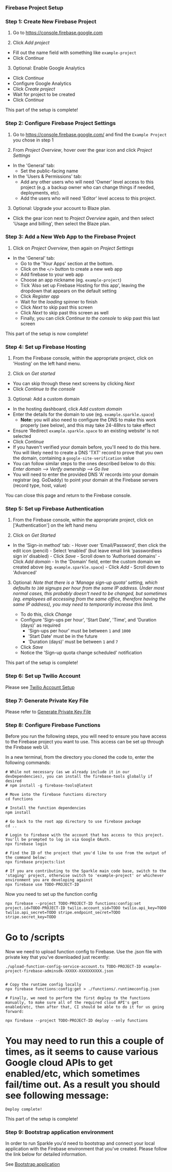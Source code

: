 ### Firebase Project Setup
### Step 1: Create New Firebase Project

1. Go to https://console.firebase.google.com

2. Click _Add project_
  - Fill out the name field with something like `example-project`
  - Click _Continue_

3. Optional: Enable Google Analytics
  - Click _Continue_
  - Configure Google Analytics
  - Click _Create project_
  - Wait for project to be created
  - Click _Continue_

This part of the setup is complete!


### Step 2: Configure Firebase Project Settings
1. Go to https://console.firebase.google.com/ and find the `Example Project` you chose in step 1

2. From _Project Overview_, hover over the gear icon and click _Project Settings_
  - In the 'General' tab:
    - Set the public-facing name
  - In the 'Users & Permissions' tab:
    - Add any other users who will need 'Owner' level access to this project (e.g. a backup owner who can change things if needed, deployments, etc).
    - Add the users who will need 'Editor' level access to this project.

3. Optional: Upgrade your account to Blaze plan.
  - Click the gear icon next to _Project Overview_ again, and then select 'Usage and billing', then select the Blaze plan.

### Step 3: Add a New Web App to the Firebase Project

1. Click on _Project Overview_, then again on _Project Settings_
  - In the 'General' tab:
    - Go to the 'Your Apps' section at the bottom.
    - Click on the `</>` button to create a new web app
    - Add firebase to your web app
    - Choose an app nickname (eg. `example-project`)
    - Tick 'Also set up Firebase Hosting for this app', leaving the dropdown that appears on the default setting
    - Click _Register app_
    - Wait for the _loading_ spinner to finish
    - Click _Next_ to skip past this screen
    - Click _Next_ to skip past this screen as well
    - Finally, you can click _Continue to the console_ to skip past this last screen

This part of the setup is now complete!

### Step 4: Set up Firebase Hosting
1. From the Firebase console, within the appropriate project, click on 'Hosting' on the left hand menu.

2. Click on _Get started_
  - You can skip through these next screens by clicking _Next_
  - Click _Continue to the console_

3. Optional: Add a custom domain
  - In the hosting dashboard, click _Add custom domain_
  - Enter the details for the domain to use (eg. `example.sparkle.space`)
    - **Note:** you will also need to configure the DNS to make this work properly (see below), and this may take 24-48hrs to take effect
  - Ensure 'Redirect `example.sparkle.space` to an existing website' is not selected
  - Click _Continue_
  - If you haven't verified your domain before, you'll need to do this here. You will likely need to create a DNS 'TXT' record to prove that you own the domain, containing a `google-site-verification` value
  - You can follow similar steps to the ones described below to do this: _Enter domain --> Verify ownership --> Go live_
  - You will need to enter the provided DNS 'A' records into your domain registrar (eg. GoDaddy) to point your domain at the Firebase servers (record type, host, value)

You can close this page and return to the Firebase console.

### Step 5: Set up Firebase Authentication

1. From the Firebase console, within the appropriate project, click on ['Authentication'] on the left hand menu

2. Click on _Get Started_
  -  In the ‘Sign-in method’ tab:
    - Hover over ‘Email/Password’, then click the edit icon (pencil)
    - Select ‘enabled’ (but leave email link ‘passwordless sign in’ disabled)
    - Click _Save_
    - Scroll down to 'Authorised domains'
    - Click _Add domain_
    - In the 'Domain' field, enter the custom domain we created above (eg. `example.sparkle.space`)
    - Click _Add_
    - Scroll down to 'Advanced'

3. Optional: _Note that there is a 'Manage sign-up quota' setting, which defaults to `100` signups per hour from the same IP address. Under most normal cases, this probably doesn't need to be changed, but sometimes (eg. employees all accessing from the same office, therefore having the same IP address), you may need to temporarily increase this limit._

    - To do this, click _Change_
    - Configure 'Sign-ups per hour', 'Start Date', 'Time', and 'Duration (days)' as required
      - 'Sign-ups per hour' must be between `1` and `1000`
      - 'Start Date' must be in the future
      - 'Duration (days)' must be between `1` and `7`
    - Click _Save_
    - Notice the 'Sign-up quota change scheduled' notification

This part of the setup is complete!

### Step 6: Set up Twilio Account

Please see [Twilio Account Setup](/docs/twilio-configuration.md)

### Step 7: Generate Private Key File

Please refer to [Generate Private Key File](../scripts/README.md)

### Step 8: Configure Firebase Functions

Before you run the following steps, you will need to ensure you have access to the Firebase project you want to use. This access can be set up through the Firebase web UI.

In a new terminal, from the directory you cloned the code to, enter the following commands:

```
# While not necessary (as we already include it in our devDependencies), you can install the firebase-tools globally if desired
# npm install -g firebase-tools@latest

# Move into the firebase functions directory
cd functions

# Install the function dependencies
npm install

# Go back to the root app directory to use firebase package
cd ..

# Login to firebase with the account that has access to this project. You'll be prompted to log in via Google OAuth.
npx firebase login

# Find the ID of the project that you'd like to use from the output of the command below:
npx firebase projects:list

# If you are contributing to the Sparkle main code base, switch to the 'staging' project, otherwise switch to 'example-project' or whichever environment you are developing against
npx firebase use TODO-PROJECT-ID
```

Now you need to set up the function config

```
npx firebase --project TODO-PROJECT-ID functions:config:set project.id=TODO-PROJECT-ID twilio.account_sid=TODO twilio.api_key=TODO twilio.api_secret=TODO stripe.endpoint_secret=TODO stripe.secret_key=TODO
```

# Go to <projectRoot>/scripts

Now we need to upload function config to Firebase. Use the .json file with private key that you've downloaded just recently:

```
./upload-function-config-service-account.ts TODO-PROJECT-ID example-project-firebase-adminsdk-XXXXX-XXXXXXXXXX.json
```

```

# Copy the runtime config locally
npx firebase functions:config:get > ./functions/.runtimeconfig.json

# Finally, we need to perform the first deploy to the functions manually, to make sure all of the required cloud API's get enabled/etc, then after that, CI should be able to do it for us going forward:

npx firebase --project TODO-PROJECT-ID deploy --only functions
```

# You may need to run this a couple of times, as it seems to cause various Google cloud APIs to get enabled/etc, which sometimes fail/time out. As a result you should see following message:

```
Deploy complete!
```

This part of the setup is complete!

### Step 9: Bootstrap application environment

In order to run Sparkle you'd need to bootstrap and connect your local application with the Firebase environment that you've created. Please follow the link below for detailed information.

See [Bootstrap application](docs/bootstrap-application.md)
